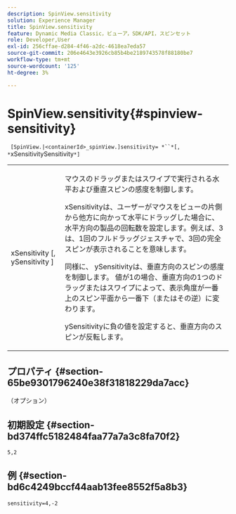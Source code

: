 ```yaml
---
description: SpinView.sensitivity
solution: Experience Manager
title: SpinView.sensitivity
feature: Dynamic Media Classic，ビューア，SDK/API，スピンセット
role: Developer,User
exl-id: 256cffae-d284-4f46-a2dc-4618ea7eda57
source-git-commit: 206e4643e3926cb85b4be2189743578f88180be7
workflow-type: tm+mt
source-wordcount: '125'
ht-degree: 3%

---
```


# SpinView.sensitivity{#spinview-sensitivity}

` [SpinView.|<containerId>_spinView.]sensitivity= *``*[, *`xSensitivitySensitivity`*]`

<table id="table_18D47E7C6A2D4D68B94225CB621D5F7C"> 
 <tbody> 
  <tr> 
   <td colname="col1"> <p> <span class="codeph"><span class="varname"> xSensitivity</span> [,  <span class="varname"> ySensitivity</span> ]</span> </p> </td> 
   <td colname="col2"> <p> マウスのドラッグまたはスワイプで実行される水平および垂直スピンの感度を制御します。 </p> <p> <span class="codeph"> </span> xSensitivityは、ユーザーがマウスをビューの片側から他方に向かって水平にドラッグした場合に、水平方向の製品の回転数を設定します。例えば、3は、1回のフルドラッグジェスチャで、3回の完全スピンが表示されることを意味します。 </p> <p>同様に、<span class="codeph"> ySensitivity</span>は、垂直方向のスピンの感度を制御します。 値が1の場合、垂直方向の1つのドラッグまたはスワイプによって、表示角度が一番上のスピン平面から一番下（またはその逆）に変わります。 </p> <p><span class="codeph"> ySensitivity</span>に負の値を設定すると、垂直方向のスピンが反転します。 </p> </td> 
  </tr> 
 </tbody> 
</table>

## プロパティ {#section-65be9301796240e38f31818229da7acc}

（オプション）

## 初期設定 {#section-bd374ffc5182484faa77a7a3c8fa70f2}

`5,2`

## 例 {#section-bd6c4249bccf44aab13fee8552f5a8b3}

`sensitivity=4,-2`
